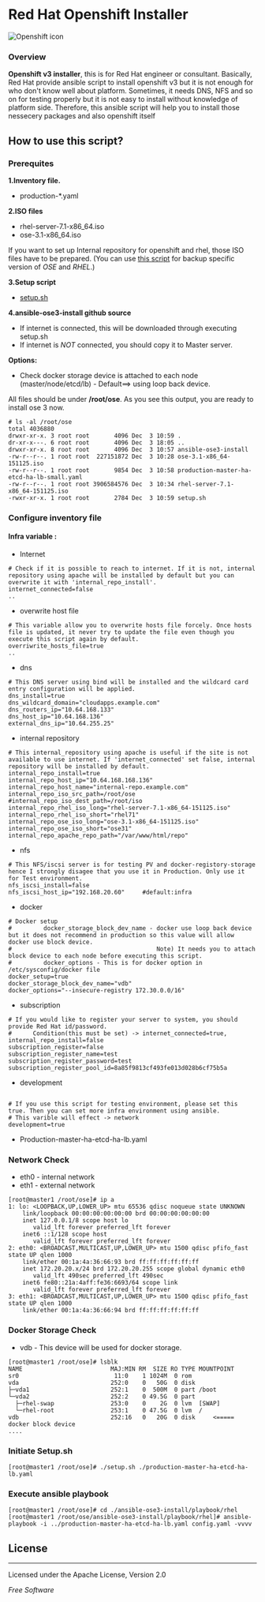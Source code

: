 # Red Hat Openshift Installer

![Openshift icon](https://upload.wikimedia.org/wikipedia/en/3/3a/OpenShift-LogoType.svg)

### Overview

**Openshift v3 installer**, this is for Red Hat engineer or consultant.
Basically, Red Hat provide ansible script to install openshift v3 but it is not enough for who don't know well about platform. Sometimes, it needs DNS, NFS and so on for testing properly but it is not easy to install without knowledge of platform side.
Therefore, this ansible script will help you to install those nessecery packages and also openshift itself


## How to use this script?



### Prerequites


**1.Inventory file.**

* production-*.yaml 

**2.ISO files**

* rhel-server-7.1-x86_64.iso
* ose-3.1-x86_64.iso

If you want to set up Internal repository for openshift and rhel, those ISO files have to be prepared.
(You can use [this script](https://github.com/Jooho/rhep_tools/blob/master/backup_ose3_repos.sh) for backup specific version of *OSE* and *RHEL*.)


**3.Setup script**

* [setup.sh](https://github.com/Jooho/ansible-ose3-install/blob/master/shell/setup.sh)

**4.ansible-ose3-install github source**

* If internet is connected, this will be downloaded through executing setup.sh
* If internet is *NOT* connected, you should copy it to Master server.

**Options:**	

* Check docker storage device is attached to each node (master/node/etcd/lb) - Default==> using loop back device.
	
All files should be under **/root/ose**. As you see this output, you are ready to install ose 3 now. 

```
# ls -al /root/ose
total 4036880
drwxr-xr-x. 3 root root       4096 Dec  3 10:59 .
dr-xr-x---. 6 root root       4096 Dec  3 18:05 ..
drwxr-xr-x. 8 root root       4096 Dec  3 10:57 ansible-ose3-install
-rw-r--r--. 1 root root  227151872 Dec  3 10:28 ose-3.1-x86_64-151125.iso
-rw-r--r--. 1 root root       9854 Dec  3 10:58 production-master-ha-etcd-ha-lb-small.yaml
-rw-r--r--. 1 root root 3906584576 Dec  3 10:34 rhel-server-7.1-x86_64-151125.iso
-rwxr-xr-x. 1 root root       2784 Dec  3 10:59 setup.sh 

```



### Configure inventory file

#### Infra variable :
* Internet 

~~~
# Check if it is possible to reach to internet. If it is not, internal repository using apache will be installed by default but you can overwrite it with 'internal_repo_install'.
internet_connected=false 
..
~~~

* overwrite host file

~~~
# This variable allow you to overwrite hosts file forcely. Once hosts file is updated, it never try to update the file even though you execute this script again by default. 
overriwrite_hosts_file=true
..
~~~

* dns 

~~~
# This DNS server using bind will be installed and the wildcard card entry configuration will be applied.
dns_install=true
dns_wildcard_domain="cloudapps.example.com"
dns_routers_ip="10.64.168.133"
dns_host_ip="10.64.168.136"
external_dns_ip="10.64.255.25"
~~~

* internal repository

~~~
# This internal_repository using apache is useful if the site is not available to use internet. If 'internet_connected' set false, internal repository will be installed by default.
internal_repo_install=true
internal_repo_host_ip="10.64.168.168.136"
internal_repo_host_name="internal-repo.example.com"
internal_repo_iso_src_path=/root/ose
#internal_repo_iso_dest_path=/root/iso
internal_repo_rhel_iso_long="rhel-server-7.1-x86_64-151125.iso"
internal_repo_rhel_iso_short="rhel71"
internal_repo_ose_iso_long="ose-3.1-x86_64-151125.iso"
internal_repo_ose_iso_short="ose31"
internal_repo_apache_repo_path="/var/www/html/repo"
~~~

* nfs

~~~
# This NFS/iscsi server is for testing PV and docker-registory-storage hence I strongly disagee that you use it in Production. Only use it for Test environment.
nfs_iscsi_install=false
nfs_iscsi_host_ip="192.168.20.60"     #default:infra
~~~

* docker

~~~
# Docker setup 
#         docker_storage_block_dev_name - docker use loop back device but it does not recommend in production so this value will allow docker use block device.
#                                         Note) It needs you to attach block device to each node before executing this script.
#         docker_options - This is for docker option in /etc/sysconfig/docker file
docker_setup=true
docker_storage_block_dev_name="vdb"
docker_options="--insecure-registry 172.30.0.0/16"
~~~

* subscription

~~~
# If you would like to register your server to system, you should provide Red Hat id/password.
#      Condition(this must be set) -> internet_connected=true, internal_repo_install=false
subscription_register=false
subscription_register_name=test
subscription_register_password=test
subscription_register_pool_id=8a85f9813cf493fe013d028b6cf75b5a
~~~

* development

~~~

# If you use this script for testing environment, please set this true. Then you can set more infra environment using ansible.
# This varible will effect -> network
development=true
~~~

 - Production-master-ha-etcd-ha-lb.yaml

### Network Check

* eth0 - internal network
* eth1 - external network

```
[root@master1 /root/ose]# ip a
1: lo: <LOOPBACK,UP,LOWER_UP> mtu 65536 qdisc noqueue state UNKNOWN
    link/loopback 00:00:00:00:00:00 brd 00:00:00:00:00:00
    inet 127.0.0.1/8 scope host lo
       valid_lft forever preferred_lft forever
    inet6 ::1/128 scope host
       valid_lft forever preferred_lft forever
2: eth0: <BROADCAST,MULTICAST,UP,LOWER_UP> mtu 1500 qdisc pfifo_fast state UP qlen 1000
    link/ether 00:1a:4a:36:66:93 brd ff:ff:ff:ff:ff:ff
    inet 172.20.20.x/24 brd 172.20.20.255 scope global dynamic eth0
       valid_lft 490sec preferred_lft 490sec
    inet6 fe80::21a:4aff:fe36:6693/64 scope link
       valid_lft forever preferred_lft forever
3: eth1: <BROADCAST,MULTICAST,UP,LOWER_UP> mtu 1500 qdisc pfifo_fast state UP qlen 1000
    link/ether 00:1a:4a:36:66:94 brd ff:ff:ff:ff:ff:ff
```


### Docker Storage Check

* vdb - This device will be used for docker storage.

```
[root@master1 /root/ose]# lsblk
NAME                         MAJ:MIN RM  SIZE RO TYPE MOUNTPOINT
sr0                           11:0    1 1024M  0 rom
vda                          252:0    0   50G  0 disk
├─vda1                       252:1    0  500M  0 part /boot
└─vda2                       252:2    0 49.5G  0 part
  ├─rhel-swap                253:0    0    2G  0 lvm  [SWAP]
  └─rhel-root                253:1    0 47.5G  0 lvm  /
vdb                          252:16   0   20G  0 disk     <===== docker block device
....
```





### Initiate Setup.sh 
```
[root@master1 /root/ose]# ./setup.sh ./production-master-ha-etcd-ha-lb.yaml
```

### Execute ansible playbook
```
[root@master1 /root/ose]# cd ./ansible-ose3-install/playbook/rhel
[root@master1 /root/ose/ansible-ose3-install/playbook/rhel]# ansible-playbook -i ../production-master-ha-etcd-ha-lb.yaml config.yaml -vvvv
```

License
---
---
Licensed under the Apache License, Version 2.0

*Free Software*
